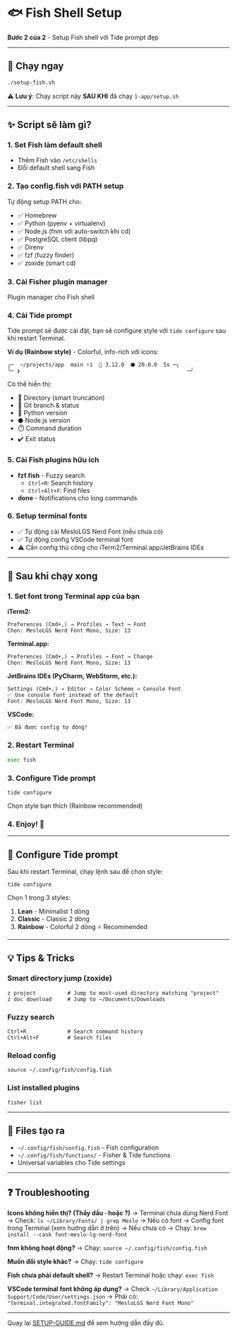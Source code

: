 # 🐟 Fish Shell Setup

**Bước 2 của 2** - Setup Fish shell với Tide prompt đẹp

---

## 🚀 Chạy ngay

```bash
./setup-fish.sh
```

⚠️ **Lưu ý**: Chạy script này **SAU KHI** đã chạy `1-app/setup.sh`

---

## ✨ Script sẽ làm gì?

### 1. Set Fish làm default shell
- Thêm Fish vào `/etc/shells`
- Đổi default shell sang Fish

### 2. Tạo config.fish với PATH setup
Tự động setup PATH cho:
- ✅ Homebrew
- ✅ Python (pyenv + virtualenv)
- ✅ Node.js (fnm với auto-switch khi cd)
- ✅ PostgreSQL client (libpq)
- ✅ Direnv
- ✅ fzf (fuzzy finder)
- ✅ zoxide (smart cd)

### 3. Cài Fisher plugin manager
Plugin manager cho Fish shell

### 4. Cài Tide prompt
Tide prompt sẽ được cài đặt, bạn sẽ configure style với `tide configure` sau khi restart Terminal.

**Ví dụ (Rainbow style)** - Colorful, info-rich với icons:
```
╭─  ~/projects/app  main ⇡1  🐍 3.12.0  ⬢ 20.0.0  5s ─╮
╰─ ❯                                                     ─╯
```

Có thể hiển thị:
- 📁 Directory (smart truncation)
- 🌿 Git branch & status
- 🐍 Python version
- ⬢ Node.js version
- ⏱️ Command duration
- ✔️ Exit status

### 5. Cài Fish plugins hữu ích
- **fzf.fish** - Fuzzy search
  - `Ctrl+R`: Search history
  - `Ctrl+Alt+F`: Find files
- **done** - Notifications cho long commands

### 6. Setup terminal fonts
- ✅ Tự động cài MesloLGS Nerd Font (nếu chưa có)
- ✅ Tự động config VSCode terminal font
- ⚠️ Cần config thủ công cho iTerm2/Terminal.app/JetBrains IDEs

---

## 🎨 Sau khi chạy xong

### 1. Set font trong Terminal app của bạn

**iTerm2:**
```
Preferences (Cmd+,) → Profiles → Text → Font
Chọn: MesloLGS Nerd Font Mono, Size: 13
```

**Terminal.app:**
```
Preferences (Cmd+,) → Profiles → Font → Change
Chọn: MesloLGS Nerd Font Mono, Size: 13
```

**JetBrains IDEs (PyCharm, WebStorm, etc.):**
```
Settings (Cmd+,) → Editor → Color Scheme → Console Font
✅ Use console font instead of the default
Font: MesloLGS Nerd Font Mono, Size: 13
```

**VSCode:**
```
✅ Đã được config tự động!
```

### 2. Restart Terminal
```bash
exec fish
```

### 3. Configure Tide prompt
```fish
tide configure
```
Chọn style bạn thích (Rainbow recommended)

### 4. Enjoy! 🎉

---

## 🎨 Configure Tide prompt

Sau khi restart Terminal, chạy lệnh sau để chọn style:

```fish
tide configure
```

Chọn 1 trong 3 styles:
1. **Lean** - Minimalist 1 dòng
2. **Classic** - Classic 2 dòng
3. **Rainbow** - Colorful 2 dòng ⭐ Recommended

---

## 💡 Tips & Tricks

### Smart directory jump (zoxide)
```fish
z project          # Jump to most-used directory matching "project"
z doc download     # Jump to ~/Documents/Downloads
```

### Fuzzy search
```fish
Ctrl+R             # Search command history
Ctrl+Alt+F         # Search files
```

### Reload config
```fish
source ~/.config/fish/config.fish
```

### List installed plugins
```fish
fisher list
```

---

## 📝 Files tạo ra

- `~/.config/fish/config.fish` - Fish configuration
- `~/.config/fish/functions/` - Fisher & Tide functions
- Universal variables cho Tide settings

---

## ❓ Troubleshooting

**Icons không hiển thị? (Thấy dấu · hoặc ?)**
→ Terminal chưa dùng Nerd Font
→ Check: `ls ~/Library/Fonts/ | grep Meslo`
→ Nếu có font → Config font trong Terminal (xem hướng dẫn ở trên)
→ Nếu chưa có → Chạy: `brew install --cask font-meslo-lg-nerd-font`

**fnm không hoạt động?**
→ Chạy: `source ~/.config/fish/config.fish`

**Muốn đổi style khác?**
→ Chạy: `tide configure`

**Fish chưa phải default shell?**
→ Restart Terminal hoặc chạy: `exec fish`

**VSCode terminal font không áp dụng?**
→ Check `~/Library/Application Support/Code/User/settings.json`
→ Phải có: `"terminal.integrated.fontFamily": "MesloLGS Nerd Font Mono"`

---

Quay lại [SETUP-GUIDE.md](../SETUP-GUIDE.md) để xem hướng dẫn đầy đủ.
